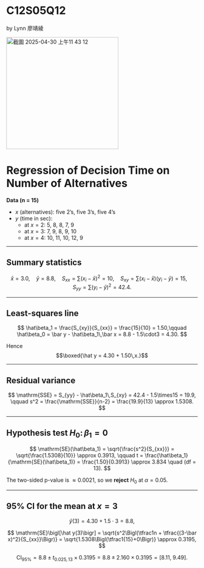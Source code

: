 # C12S05Q12
by Lynn 廖靖綾

<img width="295" alt="截圖 2025-04-30 上午11 43 12" src="https://github.com/user-attachments/assets/2681e51f-8f90-4be5-bfa0-ccf1dc711826" />

# Regression of Decision Time on Number of Alternatives

**Data (n = 15)**  
- $x$ (alternatives): five 2’s, five 3’s, five 4’s  
- $y$ (time in sec):  
  - at $x=2$: 5, 8, 8, 7, 9  
  - at $x=3$: 7, 9, 8, 9, 10  
  - at $x=4$: 10, 11, 10, 12, 9  

---

## Summary statistics

$$
\bar x = 3.0,\quad
\bar y = 8.8,\quad
S_{xx} = \sum (x_i-\bar x)^2 = 10,\quad
S_{xy} = \sum (x_i-\bar x)(y_i-\bar y) = 15,\quad
S_{yy} = \sum (y_i-\bar y)^2 = 42.4.
$$

---

## Least-squares line

$$
\hat\beta_1 = \frac{S_{xy}}{S_{xx}} = \frac{15}{10} = 1.50,\qquad
\hat\beta_0 = \bar y - \hat\beta_1\,\bar x = 8.8 - 1.5\cdot3 = 4.30.
$$

Hence  
$$\boxed{\hat y = 4.30 + 1.50\,x.}$$

---

## Residual variance

$$
\mathrm{SSE} = S_{yy} - \hat\beta_1\,S_{xy} = 42.4 - 1.5\times15 = 19.9,
\qquad
s^2 = \frac{\mathrm{SSE}}{n-2} = \frac{19.9}{13} \approx 1.5308.
$$

---

## Hypothesis test $H_0\colon \beta_1 = 0$

$$
\mathrm{SE}(\hat\beta_1)
= \sqrt{\frac{s^2}{S_{xx}}}
= \sqrt{\frac{1.5308}{10}}
\approx 0.3913,
\qquad
t
= \frac{\hat\beta_1}{\mathrm{SE}(\hat\beta_1)}
= \frac{1.50}{0.3913}
\approx 3.834
\quad (df = 13).
$$

The two-sided p-value is $\approx 0.0021$, so we **reject** $H_0$ at $\alpha=0.05$.

---

## 95% CI for the mean at $x = 3$

$$
\hat y(3) = 4.30 + 1.5\cdot3 = 8.8,
$$

$$
\mathrm{SE}\bigl[\hat y(3)\bigr]
= \sqrt{s^2\Bigl(\tfrac1n + \tfrac{(3-\bar x)^2}{S_{xx}}\Bigr)}
= \sqrt{1.5308\Bigl(\tfrac1{15}+0\Bigr)}
\approx 0.3195,
$$

$$\text{CI}_{95\%} = 8.8 \pm t_{0.025,13}\times0.3195
= 8.8 \pm 2.160\times0.3195
= [8.11,\;9.49].$$
